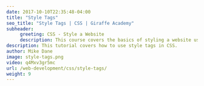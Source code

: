 ```yaml
---
date: 2017-10-10T22:35:48-04:00
title: "Style Tags"
seo_title: "Style Tags | CSS | Giraffe Academy"
subheader:
     greeting: CSS - Style a Website
     description: This course covers the basics of styling a website using CSS. Work your way through the videos and we'll teach you everything you need to know to style a basic website!
description: This tutorial covers how to use style tags in CSS.
author: Mike Dane
image: style-tags.png
video: q4Mxv3gr5mc
url: /web-development/css/style-tags/
weight: 9
---
```

